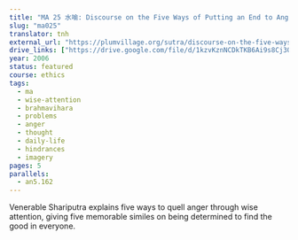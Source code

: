 ```yaml
---
title: "MA 25 水喻: Discourse on the Five Ways of Putting an End to Anger"
slug: "ma025"
translator: tnh
external_url: "https://plumvillage.org/sutra/discourse-on-the-five-ways-of-putting-an-end-to-anger/"
drive_links: ["https://drive.google.com/file/d/1kzvKznNCDkTKB6Ai9s8Cj3Ojr3Z6rfLs/view?usp=drivesdk"]
year: 2006
status: featured
course: ethics
tags:
  - ma
  - wise-attention
  - brahmavihara
  - problems
  - anger
  - thought
  - daily-life
  - hindrances
  - imagery
pages: 5
parallels:
  - an5.162
---
```


Venerable Shariputra explains five ways to quell anger through wise attention, giving five memorable similes on being determined to find the good in everyone.

